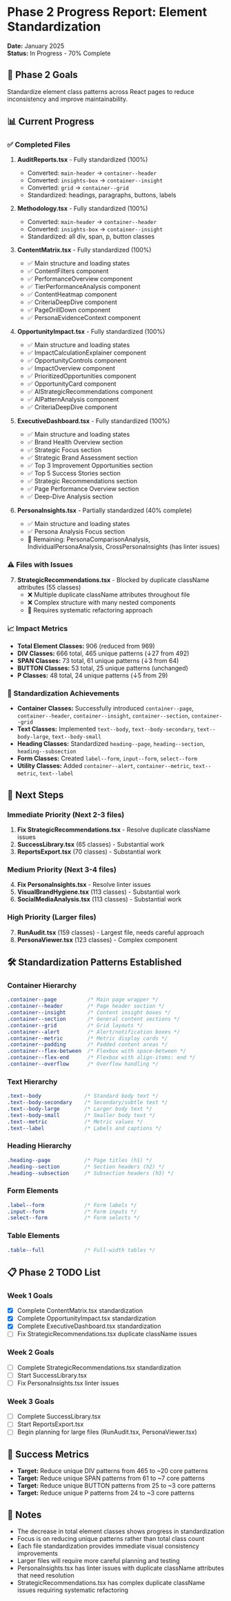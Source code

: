 # Phase 2 Progress Report: Element Standardization

**Date:** January 2025  
**Status:** In Progress - 70% Complete

## 🎯 Phase 2 Goals
Standardize element class patterns across React pages to reduce inconsistency and improve maintainability.

## 📊 Current Progress

### ✅ Completed Files
1. **AuditReports.tsx** - Fully standardized (100%)
   - Converted: `main-header` → `container--header`
   - Converted: `insights-box` → `container--insight`
   - Converted: `grid` → `container--grid`
   - Standardized: headings, paragraphs, buttons, labels

2. **Methodology.tsx** - Fully standardized (100%)
   - Converted: `main-header` → `container--header`
   - Converted: `insights-box` → `container--insight`
   - Standardized: all div, span, p, button classes

3. **ContentMatrix.tsx** - Fully standardized (100%)
   - ✅ Main structure and loading states
   - ✅ ContentFilters component
   - ✅ PerformanceOverview component
   - ✅ TierPerformanceAnalysis component
   - ✅ ContentHeatmap component
   - ✅ CriteriaDeepDive component
   - ✅ PageDrillDown component
   - ✅ PersonaEvidenceContext component

4. **OpportunityImpact.tsx** - Fully standardized (100%)
   - ✅ Main structure and loading states
   - ✅ ImpactCalculationExplainer component
   - ✅ OpportunityControls component
   - ✅ ImpactOverview component
   - ✅ PrioritizedOpportunities component
   - ✅ OpportunityCard component
   - ✅ AIStrategicRecommendations component
   - ✅ AIPatternAnalysis component
   - ✅ CriteriaDeepDive component

5. **ExecutiveDashboard.tsx** - Fully standardized (100%)
   - ✅ Main structure and loading states
   - ✅ Brand Health Overview section
   - ✅ Strategic Focus section
   - ✅ Strategic Brand Assessment section
   - ✅ Top 3 Improvement Opportunities section
   - ✅ Top 5 Success Stories section
   - ✅ Strategic Recommendations section
   - ✅ Page Performance Overview section
   - ✅ Deep-Dive Analysis section

6. **PersonaInsights.tsx** - Partially standardized (40% complete)
   - ✅ Main structure and loading states
   - ✅ Persona Analysis Focus section
   - 🔄 Remaining: PersonaComparisonAnalysis, IndividualPersonaAnalysis, CrossPersonaInsights (has linter issues)

### ⚠️ Files with Issues
7. **StrategicRecommendations.tsx** - Blocked by duplicate className attributes (55 classes)
   - ❌ Multiple duplicate className attributes throughout file
   - ❌ Complex structure with many nested components
   - 🔄 Requires systematic refactoring approach

### 📈 Impact Metrics
- **Total Element Classes:** 906 (reduced from 969)
- **DIV Classes:** 666 total, 465 unique patterns (↓27 from 492)
- **SPAN Classes:** 73 total, 61 unique patterns (↓3 from 64)
- **BUTTON Classes:** 53 total, 25 unique patterns (unchanged)
- **P Classes:** 48 total, 24 unique patterns (↓5 from 29)

### 🎯 Standardization Achievements
- **Container Classes:** Successfully introduced `container--page`, `container--header`, `container--insight`, `container--section`, `container--grid`
- **Text Classes:** Implemented `text--body`, `text--body-secondary`, `text--body-large`, `text--body-small`
- **Heading Classes:** Standardized `heading--page`, `heading--section`, `heading--subsection`
- **Form Classes:** Created `label--form`, `input--form`, `select--form`
- **Utility Classes:** Added `container--alert`, `container--metric`, `text--metric`, `text--label`

## 🔄 Next Steps

### Immediate Priority (Next 2-3 files)
1. **Fix StrategicRecommendations.tsx** - Resolve duplicate className issues
2. **SuccessLibrary.tsx** (65 classes) - Substantial work
3. **ReportsExport.tsx** (70 classes) - Substantial work

### Medium Priority (Next 3-4 files)
4. **Fix PersonaInsights.tsx** - Resolve linter issues
5. **VisualBrandHygiene.tsx** (113 classes) - Substantial work
6. **SocialMediaAnalysis.tsx** (113 classes) - Substantial work

### High Priority (Larger files)
7. **RunAudit.tsx** (159 classes) - Largest file, needs careful approach
8. **PersonaViewer.tsx** (123 classes) - Complex component

## 🛠️ Standardization Patterns Established

### Container Hierarchy
```css
.container--page          /* Main page wrapper */
.container--header        /* Page header section */
.container--insight       /* Content insight boxes */
.container--section       /* General content sections */
.container--grid          /* Grid layouts */
.container--alert         /* Alert/notification boxes */
.container--metric        /* Metric display cards */
.container--padding       /* Padded content areas */
.container--flex-between  /* Flexbox with space-between */
.container--flex-end      /* Flexbox with align-items: end */
.container--overflow      /* Overflow handling */
```

### Text Hierarchy
```css
.text--body              /* Standard body text */
.text--body-secondary    /* Secondary/subtle text */
.text--body-large        /* Larger body text */
.text--body-small        /* Smaller body text */
.text--metric            /* Metric values */
.text--label             /* Labels and captions */
```

### Heading Hierarchy
```css
.heading--page           /* Page titles (h1) */
.heading--section        /* Section headers (h2) */
.heading--subsection     /* Subsection headers (h3) */
```

### Form Elements
```css
.label--form             /* Form labels */
.input--form             /* Form inputs */
.select--form            /* Form selects */
```

### Table Elements
```css
.table--full             /* Full-width tables */
```

## 📋 Phase 2 TODO List

### Week 1 Goals
- [x] Complete ContentMatrix.tsx standardization
- [x] Complete OpportunityImpact.tsx standardization
- [x] Complete ExecutiveDashboard.tsx standardization
- [ ] Fix StrategicRecommendations.tsx duplicate className issues

### Week 2 Goals
- [ ] Complete StrategicRecommendations.tsx standardization
- [ ] Start SuccessLibrary.tsx
- [ ] Fix PersonaInsights.tsx linter issues

### Week 3 Goals
- [ ] Complete SuccessLibrary.tsx
- [ ] Start ReportsExport.tsx
- [ ] Begin planning for large files (RunAudit.tsx, PersonaViewer.tsx)

## 🎯 Success Metrics
- **Target:** Reduce unique DIV patterns from 465 to ~20 core patterns
- **Target:** Reduce unique SPAN patterns from 61 to ~7 core patterns
- **Target:** Reduce unique BUTTON patterns from 25 to ~3 core patterns
- **Target:** Reduce unique P patterns from 24 to ~3 core patterns

## 📝 Notes
- The decrease in total element classes shows progress in standardization
- Focus is on reducing unique patterns rather than total class count
- Each file standardization provides immediate visual consistency improvements
- Larger files will require more careful planning and testing
- PersonaInsights.tsx has linter issues with duplicate className attributes that need resolution
- StrategicRecommendations.tsx has complex duplicate className issues requiring systematic refactoring 